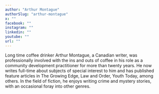 ```yaml
---
author: "Arthur Montague"
authorSlug: "arthur-montague"
x: ""
facebook: ""
instagram: ""
linkedin: ""
youtube: ""
url: ""
---
```


Long time coffee drinker Arthur Montague, a Canadian writer, was professionally involved with the ins and outs of coffee in his role as a community development practitioner for more than twenty years. He now writes full-time about subjects of special interest to him and has published feature articles in The Growing Edge, Law and Order, Youth Today, among others. In the field of fiction, he enjoys writing crime and mystery stories, with an occasional foray into other genres.
